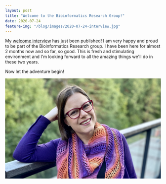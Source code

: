 ```yaml
---
layout: post
title: "Welcome to the Bioinformatics Research Group!"
date: 2020-07-24
feature-img: "/blog/images/2020-07-24-interview.jpg"
---
```


My [welcome interview](https://pharmb.io/blog/andreina-new-postdoc/) has just been published!  I am very happy and proud to be part of the Bioinformatics Research group. I have been here for almost 2 months now and so far, so good.  This is fresh and stimulating environment and I'm looking forward to all the amazing things we'll do in these two years.

Now let the adventure begin!


<img src="/blog/images/2020-07-24-interview.jpg" width="600">
